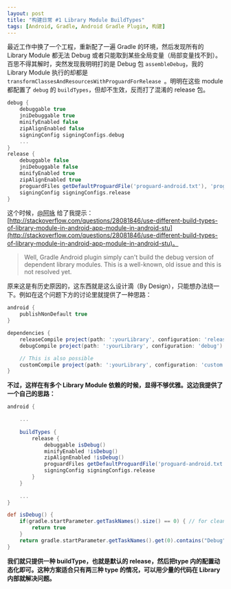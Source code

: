 ```yaml
---
layout: post
title: "构建日常 #1 Library Module BuildTypes"
tags: [Android, Gradle, Android Gradle Plugin, 构建]
---
```


最近工作中换了一个工程，重新配了一遍 Gradle 的环境，然后发现所有的 Library Module 都无法 Debug 或者只能取到某些全局变量（局部变量找不到）。百思不得其解时，突然发现我明明打的是 Debug 包 `assembleDebug`，我的 Library Module 执行的却都是 `transformClassesAndResourcesWithProguardForRelease
`。明明在这些 module 都配置了 `debug` 的 `buildTypes`，但却不生效，反而打了混淆的 release 包。

<!-- more -->

``` gradle
debug {
    debuggable true
    jniDebuggable true
    minifyEnabled false
    zipAlignEnabled false
    signingConfig signingConfigs.debug
    ...
}
release { 
    debuggable false
    jniDebuggable false
    minifyEnabled true
    zipAlignEnabled true
    proguardFiles getDefaultProguardFile('proguard-android.txt'), 'proguard.cfg'
    signingConfig signingConfigs.release
}
```

这个时候，[@阿咏](https://github.com/lomanyong) 给了我提示：[http://stackoverflow.com/questions/28081846/use-different-build-types-of-library-module-in-android-app-module-in-android-stu](http://stackoverflow.com/questions/28081846/use-different-build-types-of-library-module-in-android-app-module-in-android-stu)。

> Well, Gradle Android plugin simply can't build the debug version of dependent library modules. This is a well-known, old issue and this is not resolved yet.

原来这是有历史原因的，这东西就是这么设计滴（By Design），只能想办法绕一下。例如在这个问题下方的讨论里就提供了一种思路：

``` gradle
android {
    publishNonDefault true
}

dependencies {
    releaseCompile project(path: ':yourLibrary', configuration: 'release')
    debugCompile project(path: ':yourLibrary', configuration: 'debug')

    // This is also possible
    customCompile project(path: ':yourLibrary', configuration: 'custom')
}
```

**不过，这样在有多个 Library Module 依赖的时候，显得不够优雅。这边我提供了一个自己的思路：**

``` gradle
android {

    ...
    
    buildTypes {
        release {
            debuggable isDebug()
            minifyEnabled !isDebug()
            zipAlignEnabled !isDebug()
            proguardFiles getDefaultProguardFile('proguard-android.txt'), '../tools/proguard.cfg'
            signingConfig signingConfigs.release
        }
    }
    
    ...
}

def isDebug() {
    if(gradle.startParameter.getTaskNames().size() == 0) { // for clean etc..
        return true
    }
    return gradle.startParameter.getTaskNames().get(0).contains("Debug")
}
```

**我们就只提供一种 buildType，也就是默认的 release，然后把type 内的配置动态化即可。这种方案适合只有两三种 type 的情况，可以用少量的代码在 Library 内部就解决问题。**


